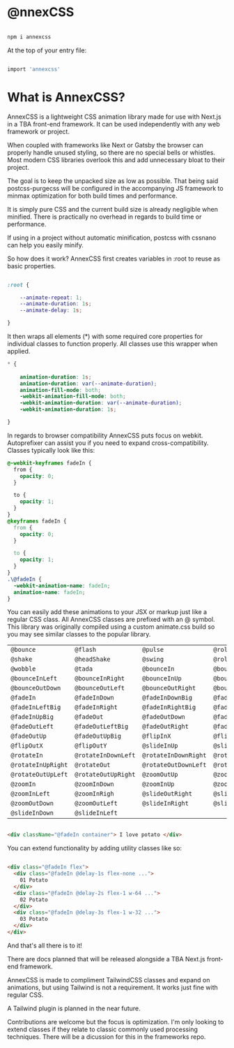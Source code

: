 # @nnexCSS 

```bash

npm i annexcss


```

At the top of your entry file:

```bash

import 'annexcss'

```

# What is AnnexCSS?

AnnexCSS is a lightweight CSS animation library made for use with Next.js in a TBA front-end framework. It can be used independently with any web framework or project.

When coupled with frameworks like Next or Gatsby the browser can properly handle unused styling, so there are no special bells or whistles. Most modern CSS libraries overlook this and add unnecessary bloat to their project.

The goal is to keep the unpacked size as low as possible. That being said postcss-purgecss will be configured in the accompanying JS framework to minmax optimization for both build times and performance.

It is simply pure CSS and the current build size is already negligible when minified. There is practically no overhead in regards to build time or performance.

If using in a project without automatic minification, postcss with cssnano can help you easily minify.

So how does it work? AnnexCSS first creates variables in :root to reuse as basic properties. 

```CSS

:root {

    --animate-repeat: 1;
    --animate-duration: 1s;
    --animate-delay: 1s;

}

```

It then wraps all elements (*) with some required core properties for individual classes to function properly. All classes use this wrapper when applied.

```CSS
* {
  
    animation-duration: 1s;
    animation-duration: var(--animate-duration);
    animation-fill-mode: both;
    -webkit-animation-fill-mode: both;
    -webkit-animation-duration: var(--animate-duration);
    -webkit-animation-duration: 1s;

}
```
 
In regards to browser compatibility AnnexCSS puts focus on webkit. Autoprefixer can assist you if you need to expand cross-compatibility. Classes typically look like this:

```CSS
@-webkit-keyframes fadeIn {
  from {
    opacity: 0;
  }

  to {
    opacity: 1;
  }
}
@keyframes fadeIn {
  from {
    opacity: 0;
  }

  to {
    opacity: 1;
  }
}
.\@fadeIn {
  -webkit-animation-name: fadeIn;
  animation-name: fadeIn;
}

```

You can easily add these animations to your JSX or markup just like a regular CSS class. All AnnexCSS classes are prefixed with an @ symbol. This library was originally compiled using a custom animate.css build so you may see similar classes to the popular library. 


|                   |                    |                     |                      |
| ----------------- | ------------------ | ------------------- | -------------------- |
| `@bounce`          | `@flash`            | `@pulse`             | `@rollIn`             |
| `@shake`           | `@headShake`        | `@swing`             | `@rollOut`            |
| `@wobble`          | `@tada`             | `@bounceIn`          | `@bounceInDown`       |
| `@bounceInLeft`    | `@bounceInRight`    | `@bounceInUp`        | `@bounceOut`          |
| `@bounceOutDown`   | `@bounceOutLeft`    | `@bounceOutRight`    | `@bounceOutUp`        |
| `@fadeIn`          | `@fadeInDown`       | `@fadeInDownBig`     | `@fadeInLeft`         |
| `@fadeInLeftBig`   | `@fadeInRight`      | `@fadeInRightBig`    | `@fadeInUp`           |
| `@fadeInUpBig`     | `@fadeOut`          | `@fadeOutDown`       | `@fadeOutDownBig`     |
| `@fadeOutLeft`     | `@fadeOutLeftBig`   | `@fadeOutRight`      | `@fadeOutRightBig`    |
| `@fadeOutUp`       | `@fadeOutUpBig`     | `@flipInX`           | `@flipInY`            |
| `@flipOutX`        | `@flipOutY`         | `@slideInUp`         | `@slideOutUp`         |
| `@rotateIn`        | `@rotateInDownLeft` | `@rotateInDownRight` | `@rotateInUpLeft`     |
| `@rotateInUpRight` | `@rotateOut`        | `@rotateOutDownLeft` | `@rotateOutDownRight` |
| `@rotateOutUpLeft` | `@rotateOutUpRight` | `@zoomOutUp`         | `@zoomOut`            |
| `@zoomIn`          | `@zoomInDown`       | `@zoomInUp`          | `@zoomOutRight`       |
| `@zoomInLeft`      | `@zoomInRigh`       | `@slideOutRight`     | `@slideOutLeft`       |  
| `@zoomOutDown`     | `@zoomOutLeft`      | `@slideInRight`      | `@slideOutDown`       |
| `@slideInDown`     | `@slideInLeft`      |



```HTML

<div className="@fadeIn container"> I love potato </div>

```
You can extend functionality by adding utility classes like so:

```HTML

<div class="@fadeIn flex">
  <div class="@fadeIn @delay-1s flex-none ...">
    01 Potato
  </div>
  <div class="@fadeIn @delay-2s flex-1 w-64 ...">
    02 Potato
  </div>
  <div class="@fadeIn @delay-3s flex-1 w-32 ...">
    03 Potato
  </div>
</div>

```

And that's all there is to it!

There are docs planned that will be released alongside a TBA Next.js front-end framework. 

AnnexCSS is made to compliment TailwindCSS classes and expand on animations, but using Tailwind is not a requirement. It works just fine with regular CSS. 

A Tailwind plugin is planned in the near future.

Contributions are welcome but the focus is optimization. I'm only looking to extend classes if they relate to classic commonly used processing techniques. There will be a dicussion for this in the frameworks repo.